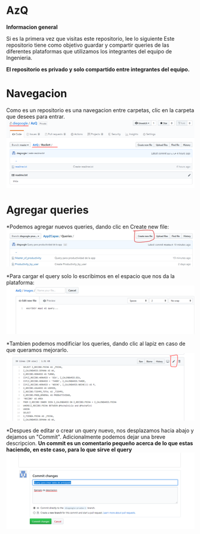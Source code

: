 # AzQ

**Informacion general**

Si es la primera vez que visitas este repositorio, lee lo siguiente
Este repositorio tiene como objetivo guardar y compartir queries de las diferentes plataformas que utilizamos los integrantes del equipo de Ingenieria.

**El repositorio es privado y solo compartido entre integrantes del equipo.**

# Navegacion
Como es un repositorio es una navegacion entre carpetas, clic en la carpeta que desees para entrar.
![](images/carpetas.PNG)

# Agregar queries
*Podemos agregar nuevos queries, dando clic en Create new file:
![](images/nuevo.jpg)


*Para cargar el query solo lo escribimos en el espacio que nos da la plataforma:
![](images/escribir.PNG)

*Tambien podemos modificiar los queries, dando clic al lapiz en caso de que queramos mejorarlo.
![](images/edit.PNG)

*Despues de editar o crear un query nuevo, nos desplazamos hacia abajo y dejamos un "Commit".
Adicionalmente podemos dejar una breve descripcion.
**Un commit es un comentario pequeño acerca de lo que estas haciendo, en este caso, para lo que sirve el query**
![](images/commit.PNG)
